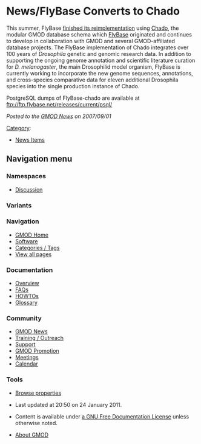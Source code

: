 



<span id="top"></span>




# <span dir="auto">News/FlyBase Converts to Chado</span>









This summer, FlyBase [finished its
reimplementation](../June_2007_Progress_Report#Chado.2FFlyBase "June 2007 Progress Report")
using <a href="../Chado" class="mw-redirect" title="Chado">Chado</a>,
the modular GMOD database schema which
<a href="http://flybase.org/" class="external text"
rel="nofollow">FlyBase</a> originated and continues to develop in
collaboration with GMOD and several GMOD-affiliated database projects.
The FlyBase implementation of Chado integrates over 100 years of
*Drosophila* genetic and genomic research data. In addition to
supporting the ongoing genome annotation and scientific literature
curation for *D. melanogaster*, the main Drosophilid model organism,
FlyBase is currently working to incorporate the new genome sequences,
annotations, and cross-species comparative data for eleven additional
Drosophila species into the single production instance of Chado.

PostgreSQL dumps of FlyBase-chado are available at
<a href="ftp://ftp.flybase.net/releases/current/psql/"
class="external free"
rel="nofollow">ftp://ftp.flybase.net/releases/current/psql/</a>

  



*Posted to the [GMOD News](../GMOD_News "GMOD News") on 2007/09/01*






[Category](../Special%3ACategories "Special%3ACategories"):

- [News Items](../Category%3ANews_Items "Category%3ANews Items")






## Navigation menu



### Namespaces


- <span id="ca-talk"><a
  href="http://gmod.org/mediawiki/index.php?title=Talk:News/FlyBase_Converts_to_Chado&amp;action=edit&amp;redlink=1"
  accesskey="t"
  title="Discussion about the content page [t]">Discussion</a></span>


### 

### Variants[](#)








<a href="../Main_Page"
style="background-image: url(../../images/GMOD-cogs.png);"
title="Visit the main page"></a>


### Navigation



- <span id="n-GMOD-Home">[GMOD Home](../Main_Page)</span>
- <span id="n-Software">[Software](../GMOD_Components)</span>
- <span id="n-Categories-.2F-Tags">[Categories /
  Tags](../Categories)</span>
- <span id="n-View-all-pages">[View all
  pages](../Special:AllPages)</span>




### Documentation



- <span id="n-Overview">[Overview](../Overview)</span>
- <span id="n-FAQs">[FAQs](../Category%3AFAQ)</span>
- <span id="n-HOWTOs">[HOWTOs](../Category%3AHOWTO)</span>
- <span id="n-Glossary">[Glossary](../Glossary)</span>




### Community



- <span id="n-GMOD-News">[GMOD News](../GMOD_News)</span>
- <span id="n-Training-.2F-Outreach">[Training /
  Outreach](../Training_and_Outreach)</span>
- <span id="n-Support">[Support](../Support)</span>
- <span id="n-GMOD-Promotion">[GMOD Promotion](../GMOD_Promotion)</span>
- <span id="n-Meetings">[Meetings](../Meetings)</span>
- <span id="n-Calendar">[Calendar](../Calendar)</span>




### Tools

- <span id="t-smwbrowselink"><a href="../Special%3ABrowse/News-2FFlyBase_Converts_to_Chado"
  rel="smw-browse">Browse properties</a></span>



- <span id="footer-info-lastmod">Last updated at 20:50 on 24 January
  2011.</span>
<!-- - <span id="footer-info-viewcount">6,118 page views.</span> -->
- <span id="footer-info-copyright">Content is available under
  <a href="http://www.gnu.org/licenses/fdl-1.3.html" class="external"
  rel="nofollow">a GNU Free Documentation License</a> unless otherwise
  noted.</span>

<!-- -->

- <span id="footer-places-about">[About
  GMOD](../GMOD%3AAbout "GMOD%3AAbout")</span>

<!-- -->




